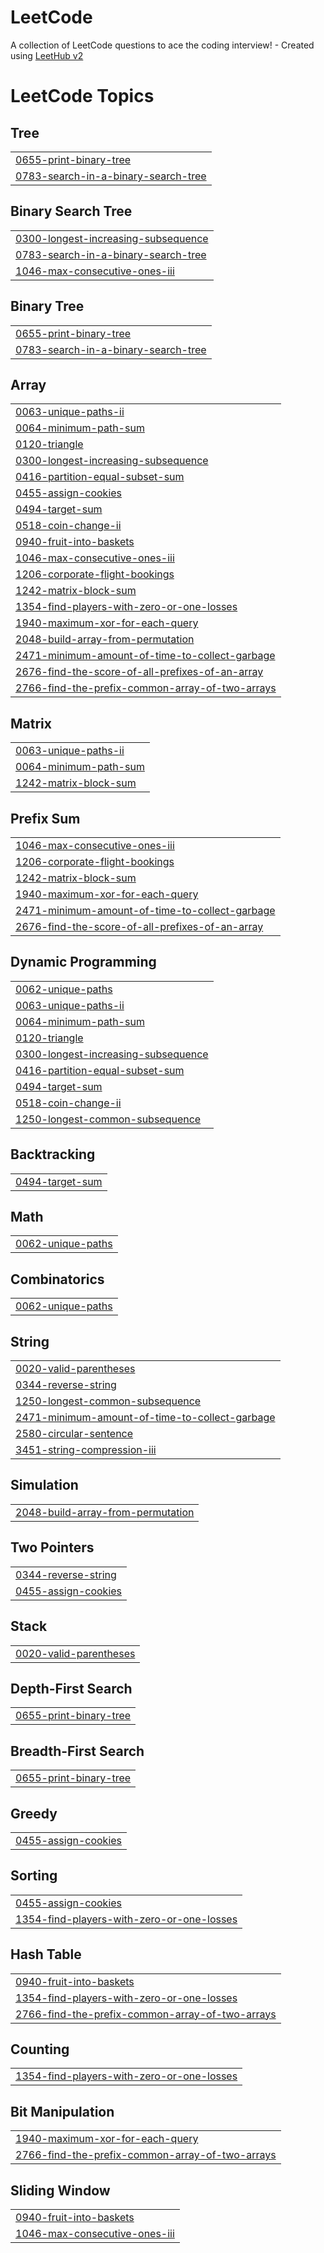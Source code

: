 # LeetCode
A collection of LeetCode questions to ace the coding interview! - Created using [LeetHub v2](https://github.com/arunbhardwaj/LeetHub-2.0)

<!---LeetCode Topics Start-->
# LeetCode Topics
## Tree
|  |
| ------- |
| [0655-print-binary-tree](https://github.com/stoicinnature31/LeetCode/tree/master/0655-print-binary-tree) |
| [0783-search-in-a-binary-search-tree](https://github.com/stoicinnature31/LeetCode/tree/master/0783-search-in-a-binary-search-tree) |
## Binary Search Tree
|  |
| ------- |
| [0300-longest-increasing-subsequence](https://github.com/stoicinnature31/LeetCode/tree/master/0300-longest-increasing-subsequence) |
| [0783-search-in-a-binary-search-tree](https://github.com/stoicinnature31/LeetCode/tree/master/0783-search-in-a-binary-search-tree) |
| [1046-max-consecutive-ones-iii](https://github.com/stoicinnature31/LeetCode/tree/master/1046-max-consecutive-ones-iii) |
## Binary Tree
|  |
| ------- |
| [0655-print-binary-tree](https://github.com/stoicinnature31/LeetCode/tree/master/0655-print-binary-tree) |
| [0783-search-in-a-binary-search-tree](https://github.com/stoicinnature31/LeetCode/tree/master/0783-search-in-a-binary-search-tree) |
## Array
|  |
| ------- |
| [0063-unique-paths-ii](https://github.com/stoicinnature31/LeetCode/tree/master/0063-unique-paths-ii) |
| [0064-minimum-path-sum](https://github.com/stoicinnature31/LeetCode/tree/master/0064-minimum-path-sum) |
| [0120-triangle](https://github.com/stoicinnature31/LeetCode/tree/master/0120-triangle) |
| [0300-longest-increasing-subsequence](https://github.com/stoicinnature31/LeetCode/tree/master/0300-longest-increasing-subsequence) |
| [0416-partition-equal-subset-sum](https://github.com/stoicinnature31/LeetCode/tree/master/0416-partition-equal-subset-sum) |
| [0455-assign-cookies](https://github.com/stoicinnature31/LeetCode/tree/master/0455-assign-cookies) |
| [0494-target-sum](https://github.com/stoicinnature31/LeetCode/tree/master/0494-target-sum) |
| [0518-coin-change-ii](https://github.com/stoicinnature31/LeetCode/tree/master/0518-coin-change-ii) |
| [0940-fruit-into-baskets](https://github.com/stoicinnature31/LeetCode/tree/master/0940-fruit-into-baskets) |
| [1046-max-consecutive-ones-iii](https://github.com/stoicinnature31/LeetCode/tree/master/1046-max-consecutive-ones-iii) |
| [1206-corporate-flight-bookings](https://github.com/stoicinnature31/LeetCode/tree/master/1206-corporate-flight-bookings) |
| [1242-matrix-block-sum](https://github.com/stoicinnature31/LeetCode/tree/master/1242-matrix-block-sum) |
| [1354-find-players-with-zero-or-one-losses](https://github.com/stoicinnature31/LeetCode/tree/master/1354-find-players-with-zero-or-one-losses) |
| [1940-maximum-xor-for-each-query](https://github.com/stoicinnature31/LeetCode/tree/master/1940-maximum-xor-for-each-query) |
| [2048-build-array-from-permutation](https://github.com/stoicinnature31/LeetCode/tree/master/2048-build-array-from-permutation) |
| [2471-minimum-amount-of-time-to-collect-garbage](https://github.com/stoicinnature31/LeetCode/tree/master/2471-minimum-amount-of-time-to-collect-garbage) |
| [2676-find-the-score-of-all-prefixes-of-an-array](https://github.com/stoicinnature31/LeetCode/tree/master/2676-find-the-score-of-all-prefixes-of-an-array) |
| [2766-find-the-prefix-common-array-of-two-arrays](https://github.com/stoicinnature31/LeetCode/tree/master/2766-find-the-prefix-common-array-of-two-arrays) |
## Matrix
|  |
| ------- |
| [0063-unique-paths-ii](https://github.com/stoicinnature31/LeetCode/tree/master/0063-unique-paths-ii) |
| [0064-minimum-path-sum](https://github.com/stoicinnature31/LeetCode/tree/master/0064-minimum-path-sum) |
| [1242-matrix-block-sum](https://github.com/stoicinnature31/LeetCode/tree/master/1242-matrix-block-sum) |
## Prefix Sum
|  |
| ------- |
| [1046-max-consecutive-ones-iii](https://github.com/stoicinnature31/LeetCode/tree/master/1046-max-consecutive-ones-iii) |
| [1206-corporate-flight-bookings](https://github.com/stoicinnature31/LeetCode/tree/master/1206-corporate-flight-bookings) |
| [1242-matrix-block-sum](https://github.com/stoicinnature31/LeetCode/tree/master/1242-matrix-block-sum) |
| [1940-maximum-xor-for-each-query](https://github.com/stoicinnature31/LeetCode/tree/master/1940-maximum-xor-for-each-query) |
| [2471-minimum-amount-of-time-to-collect-garbage](https://github.com/stoicinnature31/LeetCode/tree/master/2471-minimum-amount-of-time-to-collect-garbage) |
| [2676-find-the-score-of-all-prefixes-of-an-array](https://github.com/stoicinnature31/LeetCode/tree/master/2676-find-the-score-of-all-prefixes-of-an-array) |
## Dynamic Programming
|  |
| ------- |
| [0062-unique-paths](https://github.com/stoicinnature31/LeetCode/tree/master/0062-unique-paths) |
| [0063-unique-paths-ii](https://github.com/stoicinnature31/LeetCode/tree/master/0063-unique-paths-ii) |
| [0064-minimum-path-sum](https://github.com/stoicinnature31/LeetCode/tree/master/0064-minimum-path-sum) |
| [0120-triangle](https://github.com/stoicinnature31/LeetCode/tree/master/0120-triangle) |
| [0300-longest-increasing-subsequence](https://github.com/stoicinnature31/LeetCode/tree/master/0300-longest-increasing-subsequence) |
| [0416-partition-equal-subset-sum](https://github.com/stoicinnature31/LeetCode/tree/master/0416-partition-equal-subset-sum) |
| [0494-target-sum](https://github.com/stoicinnature31/LeetCode/tree/master/0494-target-sum) |
| [0518-coin-change-ii](https://github.com/stoicinnature31/LeetCode/tree/master/0518-coin-change-ii) |
| [1250-longest-common-subsequence](https://github.com/stoicinnature31/LeetCode/tree/master/1250-longest-common-subsequence) |
## Backtracking
|  |
| ------- |
| [0494-target-sum](https://github.com/stoicinnature31/LeetCode/tree/master/0494-target-sum) |
## Math
|  |
| ------- |
| [0062-unique-paths](https://github.com/stoicinnature31/LeetCode/tree/master/0062-unique-paths) |
## Combinatorics
|  |
| ------- |
| [0062-unique-paths](https://github.com/stoicinnature31/LeetCode/tree/master/0062-unique-paths) |
## String
|  |
| ------- |
| [0020-valid-parentheses](https://github.com/stoicinnature31/LeetCode/tree/master/0020-valid-parentheses) |
| [0344-reverse-string](https://github.com/stoicinnature31/LeetCode/tree/master/0344-reverse-string) |
| [1250-longest-common-subsequence](https://github.com/stoicinnature31/LeetCode/tree/master/1250-longest-common-subsequence) |
| [2471-minimum-amount-of-time-to-collect-garbage](https://github.com/stoicinnature31/LeetCode/tree/master/2471-minimum-amount-of-time-to-collect-garbage) |
| [2580-circular-sentence](https://github.com/stoicinnature31/LeetCode/tree/master/2580-circular-sentence) |
| [3451-string-compression-iii](https://github.com/stoicinnature31/LeetCode/tree/master/3451-string-compression-iii) |
## Simulation
|  |
| ------- |
| [2048-build-array-from-permutation](https://github.com/stoicinnature31/LeetCode/tree/master/2048-build-array-from-permutation) |
## Two Pointers
|  |
| ------- |
| [0344-reverse-string](https://github.com/stoicinnature31/LeetCode/tree/master/0344-reverse-string) |
| [0455-assign-cookies](https://github.com/stoicinnature31/LeetCode/tree/master/0455-assign-cookies) |
## Stack
|  |
| ------- |
| [0020-valid-parentheses](https://github.com/stoicinnature31/LeetCode/tree/master/0020-valid-parentheses) |
## Depth-First Search
|  |
| ------- |
| [0655-print-binary-tree](https://github.com/stoicinnature31/LeetCode/tree/master/0655-print-binary-tree) |
## Breadth-First Search
|  |
| ------- |
| [0655-print-binary-tree](https://github.com/stoicinnature31/LeetCode/tree/master/0655-print-binary-tree) |
## Greedy
|  |
| ------- |
| [0455-assign-cookies](https://github.com/stoicinnature31/LeetCode/tree/master/0455-assign-cookies) |
## Sorting
|  |
| ------- |
| [0455-assign-cookies](https://github.com/stoicinnature31/LeetCode/tree/master/0455-assign-cookies) |
| [1354-find-players-with-zero-or-one-losses](https://github.com/stoicinnature31/LeetCode/tree/master/1354-find-players-with-zero-or-one-losses) |
## Hash Table
|  |
| ------- |
| [0940-fruit-into-baskets](https://github.com/stoicinnature31/LeetCode/tree/master/0940-fruit-into-baskets) |
| [1354-find-players-with-zero-or-one-losses](https://github.com/stoicinnature31/LeetCode/tree/master/1354-find-players-with-zero-or-one-losses) |
| [2766-find-the-prefix-common-array-of-two-arrays](https://github.com/stoicinnature31/LeetCode/tree/master/2766-find-the-prefix-common-array-of-two-arrays) |
## Counting
|  |
| ------- |
| [1354-find-players-with-zero-or-one-losses](https://github.com/stoicinnature31/LeetCode/tree/master/1354-find-players-with-zero-or-one-losses) |
## Bit Manipulation
|  |
| ------- |
| [1940-maximum-xor-for-each-query](https://github.com/stoicinnature31/LeetCode/tree/master/1940-maximum-xor-for-each-query) |
| [2766-find-the-prefix-common-array-of-two-arrays](https://github.com/stoicinnature31/LeetCode/tree/master/2766-find-the-prefix-common-array-of-two-arrays) |
## Sliding Window
|  |
| ------- |
| [0940-fruit-into-baskets](https://github.com/stoicinnature31/LeetCode/tree/master/0940-fruit-into-baskets) |
| [1046-max-consecutive-ones-iii](https://github.com/stoicinnature31/LeetCode/tree/master/1046-max-consecutive-ones-iii) |
<!---LeetCode Topics End-->
